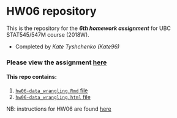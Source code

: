# HW06 repository

This is the repository for the ***6th homework assignment*** for UBC STAT545/547M course (2018W).
- Completed by *Kate Tyshchenko (Kate96)*

### Please view the assignment [here](http://rpubs.com/kate96/438340)

#### This repo contains:
1. [`hw06-data_wrangling.Rmd` file](https://github.com/STAT545-UBC-students/hw06-Kate96/blob/master/hw06-data_wrangling.Rmd)
2. [`hw06-data_wrangling.html` file](https://github.com/STAT545-UBC-students/hw06-Kate96/blob/master/hw06-data_wrangling.html)


NB: instructions for HW06 are found [here](http://stat545.com/Classroom/assignments/hw06/hw06.html)


